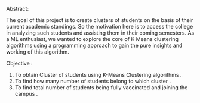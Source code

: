 Abstract:

The goal of this project is to create clusters of students on the basis of their current academic standings. So the motivation here is to access the college in analyzing such students and assisting them in their coming semesters. As a ML enthusiast, we wanted to explore the core of K Means clustering algorithms using a programming approach to gain the pure insights and working of this algorithm.

Objective :
1. To obtain Cluster of students using K-Means Clustering algorithms .
2. To find how many number of students belong to which cluster .
3. To find total number of students being fully vaccinated and joining the campus .
